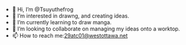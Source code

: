 - 👋 Hi, I’m @Tsuyuthefrog
- 👀 I’m interested in drawng, and creating ideas.
- 🌱 I’m currently learning to draw manga.
- 💞️ I’m looking to collaborate on managing my ideas onto a worktop.
- 📫 How to reach me:29atc01@westottawa.net

<!---
Tsuyuthefrog/Tsuyuthefrog is a ✨ special ✨ repository because its `README.md` (this file) appears on your GitHub profile.
You can click the Preview link to take a look at your changes.
--->
